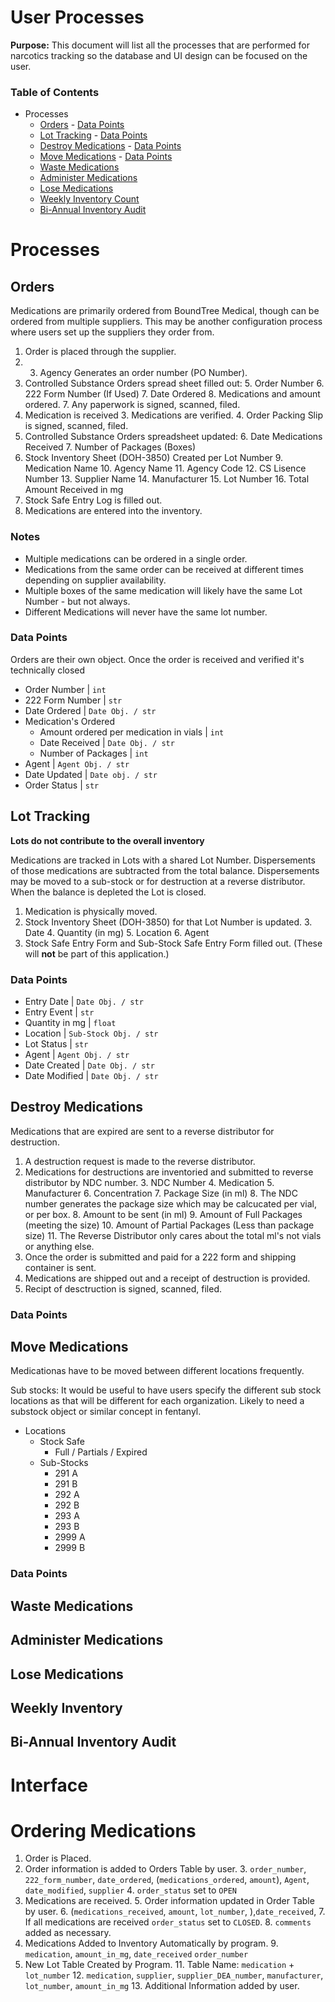 # User Processes

**Purpose:** This document will list all the processes that are performed for
narcotics tracking so the database and UI design can be focused on the user.

### Table of Contents

-   Processes
    -   [Orders](#orders) - [Data Points](#orders-dp)
    -   [Lot Tracking](#lots) - [Data Points](#lots-dp)
    -   [Destroy Medications](#destruction) - [Data Points](#destruction-dp)
    -   [Move Medications](#move) - [Data Points](#move-dp)
    -   [Waste Medications](#waste)
    -   [Administer Medications](#administer)
    -   [Lose Medications](#lose)
    -   [Weekly Inventory Count](#weekly-inventory)
    -   [Bi-Annual Inventory Audit](#biannual-inventory)

# Processes

<a name="orders"></a>

## Orders

Medications are primarily ordered from BoundTree Medical, though can be ordered
from multiple suppliers. This may be another configuration process where users
set up the suppliers they order from.

1. Order is placed through the supplier. 
2. 3. Agency Generates an order number
   (PO Number). 
4. Controlled Substance Orders spread sheet filled out: 
    5. Order Number 
    6. 222 Form Number (If Used)
    7. Date Ordered
    8. Medications and amount ordered. 
    7. Any paperwork is signed, scanned, filed.
2. Medication is received
    3. Medications are verified. 
    4. Order Packing Slip is signed, scanned, filed.
5. Controlled Substance Orders spreadsheet updated:
    6. Date Medications Received 
    7. Number of Packages (Boxes) 
8. Stock Inventory Sheet (DOH-3850) Created per Lot Number 
    9. Medication Name 
    10. Agency Name 
    11. Agency Code 
    12. CS Lisence Number 
    13. Supplier Name 
    14. Manufacturer 
    15. Lot Number 
    16. Total Amount Received in mg 
17. Stock Safe Entry Log is filled out.
18. Medications are entered into the inventory.

### Notes

-   Multiple medications can be ordered in a single order.
-   Medications from the same order can be received at different times
    depending on supplier availability.
-   Multiple boxes of the same medication will likely have the same Lot
    Number - but not always.
-   Different Medications will never have the same lot number.

<a name="orders-dp"></a>

### Data Points

Orders are their own object. Once the order is received and verified it's
technically closed

-   Order Number | `int`
-   222 Form Number | `str`
-   Date Ordered | `Date Obj. / str`
-   Medication's Ordered
    -   Amount ordered per medication in vials | `int`
    -   Date Received | `Date Obj. / str`
    -   Number of Packages | `int`
-   Agent | `Agent Obj. / str`
-   Date Updated | `Date obj. / str`
-   Order Status | `str`

<a name="lots"></a>

## Lot Tracking

**Lots do not contribute to the overall inventory**

Medications are tracked in Lots with a shared Lot Number. Dispersements of
those medications are subtracted from the total balance. Dispersements may be
moved to a sub-stock or for destruction at a reverse distributor. When the
balance is depleted the Lot is closed.

1. Medication is physically moved.
2. Stock Inventory Sheet (DOH-3850) for that Lot Number is updated. 3. Date 4.
   Quantity (in mg) 5. Location 6. Agent
3. Stock Safe Entry Form and Sub-Stock Safe Entry Form filled out. (These will
   **not** be part of this application.)

<a name="lots-dp"></a>

### Data Points

-   Entry Date | `Date Obj. / str`
-   Entry Event | `str`
-   Quantity in mg | `float`
-   Location | `Sub-Stock Obj. / str`
-   Lot Status | `str`
-   Agent | `Agent Obj. / str`
-   Date Created | `Date Obj. / str`
-   Date Modified | `Date Obj. / str`

<a name="destruction"></a>

## Destroy Medications

Medications that are expired are sent to a reverse distributor for destruction.

1. A destruction request is made to the reverse distributor.
2. Medications for destructions are inventoried and submitted to reverse
   distributor by NDC number. 3. NDC Number 4. Medication 5. Manufacturer 6.
   Concentration 7. Package Size (in ml) 8. The NDC number generates the
   package size which may be calcucated per vial, or per box. 8. Amount to be
   sent (in ml) 9. Amount of Full Packages (meeting the size) 10. Amount of
   Partial Packages (Less than package size) 11. The Reverse Distributor only
   cares about the total ml's not vials or anything else.
3. Once the order is submitted and paid for a 222 form and shipping container
   is sent.
4. Medications are shipped out and a receipt of destruction is provided.
5. Recipt of desctruction is signed, scanned, filed.

<a name="destruction-dp"></a>

### Data Points

<a name="move"></a>

## Move Medications

Medicationas have to be moved between different locations frequently.

Sub stocks: It would be useful to have users specify the different sub stock
locations as that will be different for each organization. Likely to need a
substock object or similar concept in fentanyl.

-   Locations
    -   Stock Safe
        -   Full / Partials / Expired
    -   Sub-Stocks
        -   291 A
        -   291 B
        -   292 A
        -   292 B
        -   293 A
        -   293 B
        -   2999 A
        -   2999 B

<a name="move-dp"></a>

### Data Points

<a name="waste"></a>

## Waste Medications

<a name="administer"></a>

## Administer Medications

<a name="lose"></a>

## Lose Medications

<a name="weekly-inventory"></a>

## Weekly Inventory

<a name="biannual-inventory"></a>

## Bi-Annual Inventory Audit

# Interface

# Ordering Medications

1. Order is Placed.
2. Order information is added to Orders Table by user.
    3. `order_number`, `222_form_number`, `date_ordered`, (`medications_ordered`, `amount`), `Agent`, `date_modified`, `supplier`
    4. `order_status` set to `OPEN`
4. Medications are received.
    5. Order information updated in Order Table by user.
        6. (`medications_received`, `amount`, `lot_number`, ),`date_received`,
        7. If all medications are received `order_status` set to `CLOSED`.
        8. `comments` added as necessary.
8. Medications Added to Inventory Automatically by program.
    9. `medication`, `amount_in_mg`, `date_received` `order_number`
10. New Lot Table Created by Program.
    11. Table Name: `medication` + `lot_number`
    12. `medication`, `supplier`, `supplier_DEA_number`, `manufacturer`, `lot_number`, `amount_in_mg`
    13. Additional Information added by user.
